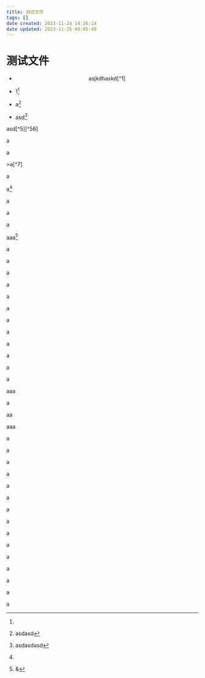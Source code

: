 ```yaml
---
title: 测试文件
tags: []
date created: 2023-11-24 14:26:14
date updated: 2023-11-25 00:05:49
---
```


# 测试文件

- <center>asjkdhaskd[^1]

- 1[^2]

- a[^3]

- asd[^4]
</center>
asd[^5][^56]

a

a

<p align="justify"<center><p align="right"></p></center>>a[^7]

a

a[^8]

a</p>

a

a

aaa[^9]

a

a

a

a

a

a

a

a

a

a

a

a

aaa

a

aa

aaa

a

a

a

a

a

a

a

a

a

a

a

a

a

a

a

[^1]: asdasdsadasd
[^2]:
[^3]: asdasd
[^4]: asdasdasd
[^5]:
[^6]: asasdasd
[^7]:
[^8]:
[^9]: &
